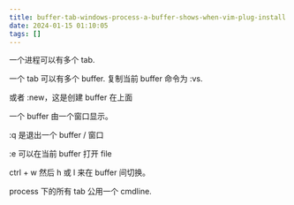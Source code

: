 ```yaml
---
title: buffer-tab-windows-process-a-buffer-shows-when-vim-plug-install
date: 2024-01-15 01:10:05
tags: []
---
```

一个进程可以有多个 tab.

一个 tab 可以有多个 buffer. 复制当前 buffer 命令为 :vs.

或者 :new，这是创建 buffer 在上面

一个 buffer 由一个窗口显示。

:q 是退出一个 buffer / 窗口

:e 可以在当前 buffer 打开 file

ctrl + w 然后 h 或 l 来在 buffer 间切换。

process 下的所有 tab 公用一个 cmdline.

